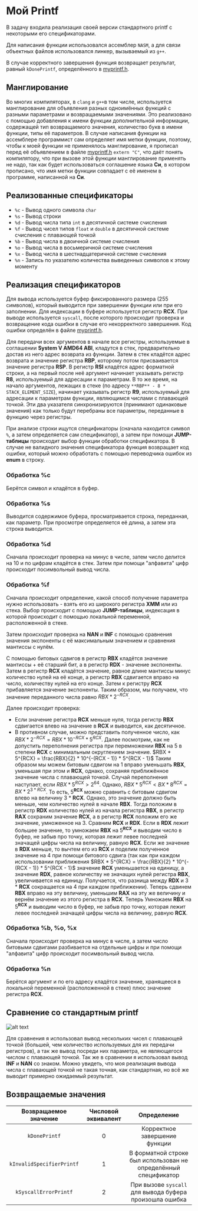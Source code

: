 # Мой Printf

В задачу входила реализация своей версии стандартного printf с некоторыми его спецификаторами.

Для написания функции использовался ассемблер `NASM`, а для связи объектных файлов использовался линкер, вызываемый из `g++`.

В случае корректного завершения функция возвращает результат, равный `kDonePrintf`, определённого в [myprintf.h](myprintf.h).

## Манглирование

Во многих компиляторах, в `clang` и `g++`в том числе, используется манглирование для объявления разных одноимённых функций с разными параметрами и возвращаемыми значениями. Это реализовано с помощью добавления к имени функции дополнительной информации, содержащей тип возвращаемого значения, количество букв в имени функции, типы её параметров. В случае написания функции на ассемблере программист сам определяет имя метки функции, поэтому, чтобы к моей функции не применялось манглирование, я прописал перед её объявлением в файле [myprintf.h](myprintf.h) `extern "C"`, что даёт понять компилятору, что при вызове этой функции манглирование применять не надо, так как будет использоваться соглашение языка **Си**, в котором прописано, что имя метки функции совпадает с её именем в программе, написанной на **Си**.

## Реализованные спецификаторы

* `%c` - Вывод одного символа `char`
* `%s` - Вывод строки
* `%d` - Вывод числа типа `int` в десятичной системе счисления
* `%f` - Вывод чисел типов `float` и `double` в десятичной системе счисления с плавающей точкой
* `%b` - Вывод числа в двоичной системе счисления
* `%o` - Вывод числа в восьмеричной системе счисления
* `%x` - Вывод числа в шестнадцатеричной системе счисления
* `%n` - Запись по указателю количества выведенных символов к этому моменту

## Реализация спецификаторов

Для вывода используется буфер фиксированного размера (255 символов), который выводится при завершении функции или при его заполнении. Для индексации в буфере используется регистр **RCX**. При выводе используется `syscall`, после которого происходит проверка и возвращение кода ошибки в случае его некорректного завершения. Код ошибки определён в файле [myprintf.h](myprintf.h).

Для передачи всех аргументов в начале все регистры, используемые в соглашении **System V AMD64 ABI**, кладутся в стек, предварительно достав из него адрес возврата из функции. Затем в стек кладётся адрес возврата и значение регистра **RBP**, которому потом присваивается значение регистра **RSP**. В регистр **RSI** кладётся адрес форматной строки, а на первый после неё аргумент начинает указывать регистр **R8**, используемый для адресации к параметрам. В то же время, на начало аргументов, лежащих в стеке (по адресу `**RBP** - 8 * STACK_ELEMENT_SIZE`), начинает указывать регистр **R9**, используемый для адресации к параметрам функции, являющимся числами с плавающей точкой. Эти два указателя синхронизируются (принимают одинаковые значения) как только будут перебраны все параметры, переданные в функцию через регистры.

При анализе строки ищутся спецификаторы (сначала находится символ `%`, а затем определяется сам спецификатор), а затем при помощи **JUMP-таблицы** происходит выбор функции обработки спецификатора. В случае не валидного значения спецификатора функция возвращает код ошибки, который можно обработать с помощью переводчика ошибок из **enum** в строку.

### Обработка %c

Берётся символ и кладётся в буфер.

### Обработка %s

Выводится содержимое буфера, просматривается строка, переданная, как параметр. При просмотре определяется её длина, а затем эта строка выводится.

### Обработка %d

Сначала происходит проверка на минус в числе, затем число делится на 10 и по цифрам кладётся в стек. Затем при помощи "алфавита" цифр происходит посимвольный вывод числа.

### Обработка %f

Сначала происходит определение, какой способ получение параметра нужно использовать - взять его из широкого регистра **XMM** или из стека. Выбор происходит с помощью **JUMP-таблицы**, индексация в которой происходит с помощью локальной переменной, расположенной в стеке.

Затем происходит проверка на **NAN** и **INF** с помощью сравнения значения экспоненты с её максимальным значением и сравнения мантиссы с нулём.

С помощью битовых сдвигов в регистр **RBX** кладётся значение мантиссы + её старший бит, а в регистр **RDX** - значение экспоненты. Затем в регистр **RCX** кладётся значение, равное длине мантиссы минус количество нулей на её конце, а регистр **RBX** сдвигается вправо на число, количеству нулей на его конце. Затем к регистру **RCX** прибавляется значение экспоненты. Таким образом, мы получаем, что значение переданного числа равно $RBX * 2^{-RCX}$.

Далее происходит проверка:
- Если значение регистра **RCX** меньше нуля, тогда регистр **RBX** сдвигается влево на значение в **RCX** и выводится, как десятичное.
- В противном случае, можно представить полученное число, как $RBX * 2^{-RCX} = RBX * 10^{-RCX} * 5^{RCX}$. Далее посмотрим, как не допустить переполнения регистра при перемножении **RBX** на 5 в степени **RCX** с минимальным округлением значение. $RBX * 5^{RCX} = \frac{RBX}{2} * 10^{-(RCX - 1)} * 5^{RCX - 1}$ Таким образом мы можем битовым сдвигом на 1 вправо уменьшать **RBX**, уменьшая при этом и **RCX**, однако, сохраняя приближённое значение числа с плавающей точкой.
 Случай переполнения наступает, если  $RBX * 5^{RCX} > 2^{64}$. Однако, $RBX * 5^{RCX} < BX * 8^{RCX} = BX * 2^{3 * RCX}$. То есть, 5<sup>**RCX**</sup> можно сравнить с битовым сдвигом влево на величину 3 * **RCX**. Однако, это значение должно быть меньше, чем количество нулей в начале **RBX**. Тогда положим в регистр **RDX** количество нулей из начала регистра **RBX**, в регистр **RAX** сохраним значение **RCX**, а в регистр **RCX** положим его же значение, умноженное на 3. Сравним **RCX** и **RDX**. Если в **RDX** лежит большее значение, то умножаем **RBX** на 5<sup>**RCX**</sup> и выводим число в буфер, не забыв про точку, которая лежит левее последней значащей цифры числа на величину, равную **RCX**. Если же значение в **RDX** меньше, то вычтем его из **RCX** и поделим полученное значение на 4 при помощи битового сдвига (так как при каждом использовании приближения $RBX * 5^{RCX} = \frac{RBX}{2} * 10^{-(RCX - 1)} * 5^{RCX - 1}$ значение **RCX** уменьшается на единицу, а значение **RDX**, равное количеству не значащих нулей регистра **RBX**, увеличивается на единицу. Получается, что разница между **RDX** и 3 * **RCX** сокращается на 4 при каждом приближении). Теперь сдвинем **RBX** вправо на эту величину, уменьшим **RAX** на эту же величину и вернём значение из этого регистра в **RCX**. Теперь Умножаем **RBX** на 5<sup>**RCX**</sup> и выводим число в буфер, не забыв про точку, которая лежит левее последней значащей цифры числа на величину, равную **RCX**.

### Обработка %b, %o, %x

Сначала происходит проверка на минус в числе, а затем число битовыми сдвигами разбивается на отдельные цифры и при помощи "алфавита" цифр происходит посимвольный вывод числа.

### Обработка %n

Берётся аргумент и по его адресу кладётся значение, хранящееся в локальной переменной (расположенной в стеке) плюс значение регистра **RCX**.

## Сравнение со стандартным printf

![alt text](data/Comparison.png)

Для сравнения я использовал вывод нескольких чисел с плавающей точкой (большей, чем количество используемых для их передачи регистров), а так же вывод посреди них параметра, не являющегося числом с плавающей точкой. Так же в сравнении я использовал вывод **INF** и **NAN** со знаком. Можно увидеть, что моя реализация вывода числа с плавающей точкой не такая точная, как стандартная, но всё же выводит примерно ожидаемый результат.

## Возвращаемые значения

| Возвращаемое значение     | Числовой эквивалент | Определение |
| :---:                     | :---:               | :---:       |
| `kDonePrintf`             | 0                   | Корректное завершение функции   |
| `kInvalidSpecifierPrintf` | 1                   | В форматной строке был использован не определённый спецификатор   |
| `kSyscallErrorPrintf`     | 2                   | При вызове `syscall` для вывода буфера произошла ошибка   |
